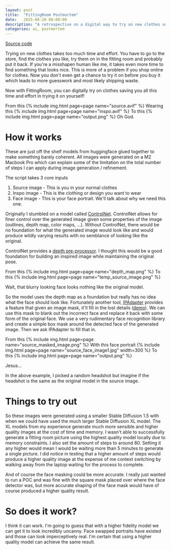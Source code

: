 ```yaml
---
layout: post
title:  "FittingRoom Postmortem"
date:   2025-08-20 08:00:00
description: "A retrospective on a digital way to try on new clothes using AI"
categories: ai, postmortem
---
```


<a href="https://github.com/lee-jason/stable-diffusion-playground">Source code</a>

Trying on new clothes takes too much time and effort. You have to go to the store, find the clothes you like, try them on in the fitting room and probably put it back. If you're a misshapen human like me, it takes even more time to find something that looks nice. This is more of a problem if you shop online for clothes. Now you don't even get a chance to try it on before you buy it which leads to more guesswork and most likely shipping waste.

Now with FittingRoom, you can digitally try on clothes saving you all this time and effort in trying it on yourself!

From this
{% include img.html page=page name="source.avif" %}
Wearing this
{% include img.html page=page name="inspo.avif" %}
To this
{% include img.html page=page name="output.png" %}
Oh God.


# How it works
These are just off the shelf models from huggingface glued together to make something barely coherent. All images were generated on a M2 Macbook Pro which can explain some of the limitation on the total number of steps I can apply during image generation / refinement. 

The script takes 3 core inputs
1. Source image - This is you in your normal clothes
2. Inspo image - This is the clothing or design you want to wear
3. Face image - This is your face portrait. We'll talk about why we need this one.

Originally I stumbled on a model called [ControlNet](https://github.com/lllyasviel/ControlNet). ControlNet allows for finer control over the generated image given some properties of the image (outlines, depth map, color maps, ...). Without ControlNet, there would be no foundation for what the generated image would look like and would produce wildly varying results with no semblance of looking like the original.

ControlNet provides a [depth pre-processor](https://github.com/lllyasviel/ControlNet?tab=readme-ov-file#controlnet-with-depth). I thought this would be a good foundation for building an inspired image while maintaining the original pose.

From this
{% include img.html page=page name="depth_map.png" %}
To this
{% include img.html page=page name="temp_source_image.png" %}

Wait, that blurry looking face looks nothing like the original model.

So the model uses the depth map as a foundation but really has no idea what the face should look like. Fortunately another tool, [IPAdapter](https://github.com/tencent-ailab/IP-Adapter) provides a feature that given an image mask, it'll fill in the lost details ([demo](https://github.com/tencent-ailab/IP-Adapter/blob/main/ip_adapter_demo.ipynb)). We can use this mask to blank out the incorrect face and replace it back with some form of the original face. We use a very rudimentary face recognition library and create a simple box mask around the detected face of the generated image. Then we ask IPAdapter to fill that in.

From this
{% include img.html page=page name="source_masked_image.png" %}
With this face portrait
{% include img.html page=page name="source_face_image1.jpg" width=300 %}
To this
{% include img.html page=page name="output.png" %}

Jesus... 

In the above example, I picked a random headshot but imagine if the headshot is the same as the original model in the source image.

# Things to try out
So these images were generated using a smaller Stable Diffusion 1.5 with when we could have used the much larger Stable Diffusion XL model. The XL models from my experience generate much more sensible and higher quality images at the cost of time and memory. I wasn't able to successfully generate a fitting room picture using the highest quality model locally due to memory constraints. I also set the amount of steps to around 80. Setting it any higher would mean I would be waiting more than 5 minutes to generate a single picture. I did notice in testing that a higher amount of steps would produce a higher quality image at the expense of me context switching by walking away from the laptop waiting for the process to complete. 

And of course the face masking could be more accurate. I really just wanted to run a POC and was fine with the square mask placed over where the face detector was, but more accurate shaping of the face mask would have of course produced a higher quality result.

# So does it work?
I think it can work. I'm going to guess that with a higher fidelity model we can get it to look incredibly uncanny. Face swapped portraits have existed and those can look imperceptively real. I'm certain that using a higher quality model can achieve the same result. 